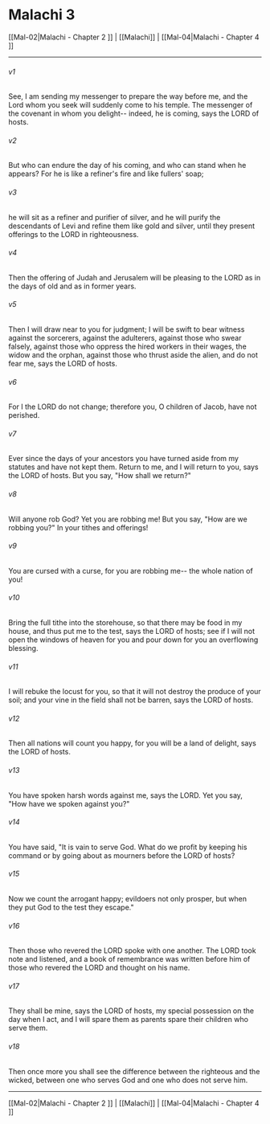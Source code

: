 # Malachi 3

[[Mal-02|Malachi - Chapter 2 ]] | [[Malachi]] | [[Mal-04|Malachi - Chapter 4 ]]
***

###### v1
See, I am sending my messenger to prepare the way before me, and the Lord whom you seek will suddenly come to his temple. The messenger of the covenant in whom you delight-- indeed, he is coming, says the LORD of hosts.
###### v2
But who can endure the day of his coming, and who can stand when he appears? For he is like a refiner's fire and like fullers' soap;
###### v3
he will sit as a refiner and purifier of silver, and he will purify the descendants of Levi and refine them like gold and silver, until they present offerings to the LORD in righteousness.
###### v4
Then the offering of Judah and Jerusalem will be pleasing to the LORD as in the days of old and as in former years.
###### v5
Then I will draw near to you for judgment; I will be swift to bear witness against the sorcerers, against the adulterers, against those who swear falsely, against those who oppress the hired workers in their wages, the widow and the orphan, against those who thrust aside the alien, and do not fear me, says the LORD of hosts.
###### v6
For I the LORD do not change; therefore you, O children of Jacob, have not perished.
###### v7
Ever since the days of your ancestors you have turned aside from my statutes and have not kept them. Return to me, and I will return to you, says the LORD of hosts. But you say, "How shall we return?"
###### v8
Will anyone rob God? Yet you are robbing me! But you say, "How are we robbing you?" In your tithes and offerings!
###### v9
You are cursed with a curse, for you are robbing me-- the whole nation of you!
###### v10
Bring the full tithe into the storehouse, so that there may be food in my house, and thus put me to the test, says the LORD of hosts; see if I will not open the windows of heaven for you and pour down for you an overflowing blessing.
###### v11
I will rebuke the locust for you, so that it will not destroy the produce of your soil; and your vine in the field shall not be barren, says the LORD of hosts.
###### v12
Then all nations will count you happy, for you will be a land of delight, says the LORD of hosts.
###### v13
You have spoken harsh words against me, says the LORD. Yet you say, "How have we spoken against you?"
###### v14
You have said, "It is vain to serve God. What do we profit by keeping his command or by going about as mourners before the LORD of hosts?
###### v15
Now we count the arrogant happy; evildoers not only prosper, but when they put God to the test they escape."
###### v16
Then those who revered the LORD spoke with one another. The LORD took note and listened, and a book of remembrance was written before him of those who revered the LORD and thought on his name.
###### v17
They shall be mine, says the LORD of hosts, my special possession on the day when I act, and I will spare them as parents spare their children who serve them.
###### v18
Then once more you shall see the difference between the righteous and the wicked, between one who serves God and one who does not serve him.

***

[[Mal-02|Malachi - Chapter 2 ]] | [[Malachi]] | [[Mal-04|Malachi - Chapter 4 ]]
